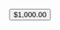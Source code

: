 <button class="i-amphtml-amp-story-shopping-button-reset i-amphtml-amp-story-shopping-tag-inner i-amphtml-amp-story-shopping-tag-visible" role="button" active=""><span class="i-amphtml-amp-story-shopping-tag-dot"></span><span class="i-amphtml-amp-story-shopping-tag-pill"><span class="i-amphtml-amp-story-shopping-tag-pill-image"></span><span class="i-amphtml-amp-story-shopping-tag-pill-text">$1,000.00</span></span></button>